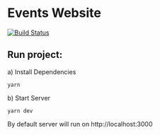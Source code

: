 # Events Website

[![Build Status](https://travis-ci.org/garciadiazjaime/website-events.svg)](https://travis-ci.org/garciadiazjaime/website-events)

## Run project:
a) Install Dependencies

`yarn`

b) Start Server

`yarn dev`

By default server will run on http://localhost:3000
